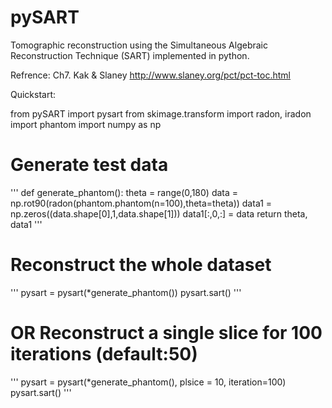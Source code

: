 pySART
======

Tomographic reconstruction using the Simultaneous Algebraic Reconstruction Technique (SART) implemented in python.

Refrence: Ch7. Kak & Slaney http://www.slaney.org/pct/pct-toc.html

Quickstart:

from pySART import pysart
from skimage.transform import radon, iradon
import phantom
import numpy as np


# Generate test data
'''
def generate_phantom():
    theta = range(0,180)
    data = np.rot90(radon(phantom.phantom(n=100),theta=theta))
    data1 = np.zeros((data.shape[0],1,data.shape[1]))
    data1[:,0,:] = data
    return theta, data1
'''
# Reconstruct the whole dataset
'''
pysart = pysart(*generate_phantom())
pysart.sart()
'''

# OR Reconstruct a single slice for 100 iterations (default:50)
'''
pysart = pysart(*generate_phantom(), plsice = 10, iteration=100)
pysart.sart()
'''